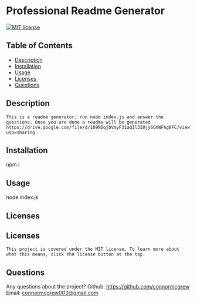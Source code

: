 # Professional Readme Generator
  [![MIT license](https://img.shields.io/badge/License-MIT-yellow.svg)](https://lbesson.mit-license.org/)
  ## Table of Contents
  * [Description](#description)
  * [Installation](#installation)
  * [Usage](#usage)
  * [Licenses](#licenses)
  * [Questions](#questions)



  ## Description <a name="description"></a>
    This is a readme generator, run node index.js and answer the questions. Once you are done a readme will be generated
    https://drive.google.com/file/d/109NDqjbVmyF31aQIl3I0jy6GhWFAg8FC/view?usp=sharing

## Installation <a name="installation"></a>
npm i
## Usage <a name="usage"></a>
node index.js
## Licenses <a name="licenses"></a>
  ## Licenses
    This project is covered under the MIT license. To learn more about what this means, click the license button at the top.
## Questions <a name="questions"></a>
Any questions about the project?
Github: https://github.com/connormcgrew
Email: connormcgrew003@gmail.com
